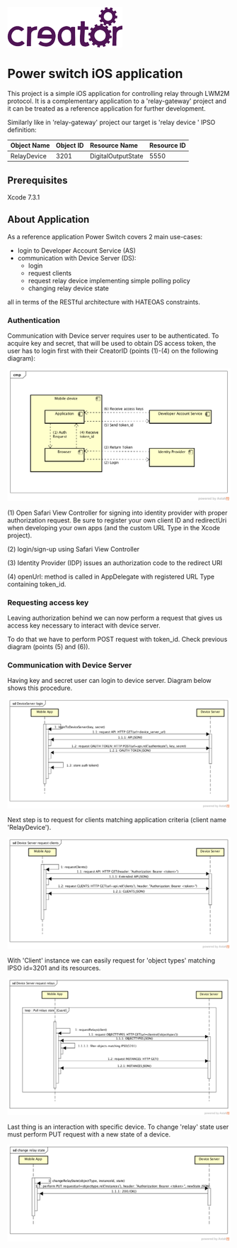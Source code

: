 ![](docs/creator_logo.png)

# Power switch iOS application
This project is a simple iOS application for controlling relay
through LWM2M protocol.
It is a complementary application to a 'relay-gateway' project
and it can be treated as a reference application for further development.

Similarly like in 'relay-gateway' project our target is 'relay device ' IPSO definition:

| Object Name       | Object ID      | Resource Name       | Resource ID |
| :----             | :--------------| :-------------------| :-----------|
| RelayDevice       | 3201           | DigitalOutputState  | 5550        |

## Prerequisites

Xcode 7.3.1

## About Application

As a reference application Power Switch covers 2 main use-cases:

* login to Developer Account Service (AS)
* communication with Device Server (DS):
    + login
    + request clients
    + request relay device implementing simple polling policy
    + changing relay device state

all in terms of the RESTful architecture with HATEOAS constraints.

### Authentication

Communication with Device server requires user to be authenticated.
To acquire key and secret, that will be used to obtain DS access token, the user has to login first with their CreatorID (points (1)-(4) on the following diagram):

![Logging to Account Service Diagram](docs/dev_account_service_login_diag.png)

(1) Open Safari View Controller for signing into identity provider with proper authorization request. Be sure to register your own client ID and redirectUri when developing your own apps (and the custom URL Type in the Xcode project).

(2) login/sign-up using Safari View Controller

(3) Identity Provider (IDP) issues an authorization code to the redirect URI

(4) openUrl: method is called in AppDelegate with registered URL Type containing token_id.

### Requesting access key

Leaving authorization behind we can now perform a request that gives us access key necessary to interact with device server.

To do that we have to perform POST request with token_id. Check previous diagram (points (5) and (6)).

### Communication with Device Server

Having key and secret user can login to device server. Diagram below shows this procedure.

![Device Server Login Sequence Diagram](docs/device_server_login_diag.png)

Next step is to request for clients matching application criteria (client name 'RelayDevice').

![Request Clients Sequence Diagram](docs/request_clients_diag.png)

With 'Client' instance we can easily request for 'object types' matching IPSO id=3201 and
its resources.

![Request Relays Sequence Diagram](docs/request_relays_diag.png)

Last thing is an interaction with specific device. To change 'relay' state user must perform PUT request
with a new state of a device.

![Change State Sequence Diagram](docs/change_relay_state_diag.png)

